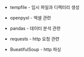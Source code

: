 - tempfile - 임시 파일과 디렉터리 생성

- openpyxl - 엑셀 관련
- pandas - 데이터 분석 관련

- requests - http 요청 관련
- BueatifulSoup - http 파싱
